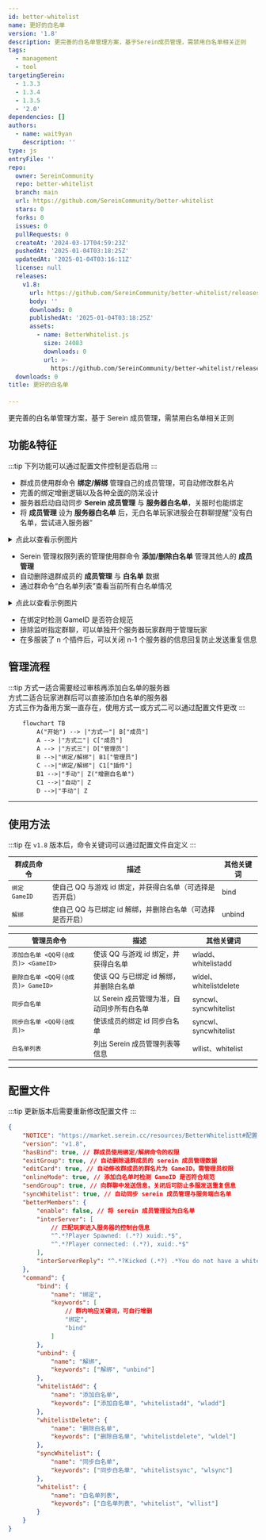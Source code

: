 ```yaml
---
id: better-whitelist
name: 更好的白名单
version: '1.8'
description: 更完善的白名单管理方案，基于Serein成员管理，需禁用白名单相关正则
tags:
  - management
  - tool
targetingSerein:
  - 1.3.3
  - 1.3.4
  - 1.3.5
  - '2.0'
dependencies: []
authors:
  - name: wait9yan
    description: ''
type: js
entryFile: ''
repo:
  owner: SereinCommunity
  repo: better-whitelist
  branch: main
  url: https://github.com/SereinCommunity/better-whitelist
  stars: 0
  forks: 0
  issues: 0
  pullRequests: 0
  createAt: '2024-03-17T04:59:23Z'
  pushedAt: '2025-01-04T03:18:25Z'
  updatedAt: '2025-01-04T03:16:11Z'
  license: null
  releases:
    v1.8:
      url: https://github.com/SereinCommunity/better-whitelist/releases/tag/v1.8
      body: ''
      downloads: 0
      publishedAt: '2025-01-04T03:18:25Z'
      assets:
        - name: BetterWhitelist.js
          size: 24083
          downloads: 0
          url: >-
            https://github.com/SereinCommunity/better-whitelist/releases/download/v1.8/BetterWhitelist.js
  downloads: 0
title: 更好的白名单

---
```




更完善的白名单管理方案，基于 Serein 成员管理，需禁用白名单相关正则

## 功能&特征

:::tip
下列功能可以通过配置文件控制是否启用
:::

- 群成员使用群命令 **绑定/解绑** 管理自己的成员管理，可自动修改群名片
- 完善的绑定增删逻辑以及各种全面的防呆设计
- 服务器启动自动同步 **Serein 成员管理** 与 **服务器白名单**，关服时也能绑定
- 将 **成员管理** 设为 **服务器白名单** 后，无白名单玩家进服会在群聊提醒”没有白名单，尝试进入服务器“

<details>
    <summary>点此以查看示例图片</summary>

![1](BetterWhitelist_1.png)

</details>

- Serein 管理权限列表的管理使用群命令 **添加/删除白名单** 管理其他人的 **成员管理**
- 自动删除退群成员的 **成员管理** 与 **白名单** 数据
- 通过群命令“白名单列表”查看当前所有白名单情况

<details>
    <summary>点此以查看示例图片</summary>

![2](BetterWhitelist_2.png)

</details>

- 在绑定时检测 GameID 是否符合规范
- 排除监听指定群聊，可以单独开个服务器玩家群用于管理玩家
- 在多服装了 n 个插件后，可以关闭 n-1 个服务器的信息回复防止发送重复信息

## 管理流程

:::tip
方式一适合需要经过审核再添加白名单的服务器  
方式二适合玩家进群后可以直接添加白名单的服务器  
方式三作为备用方案一直存在，使用方式一或方式二可以通过配置文件更改
:::

```mermaid
    flowchart TB
        A("开始") --> |"方式一"| B["成员"]
        A --> |"方式二"| C["成员"]
        A --> |"方式三"| D["管理员"]
        B -->|"绑定/解绑"| B1["管理员"]
        C -->|"绑定/解绑"| C1["插件"]
        B1 -->|"手动"| Z("增删白名单")
        C1 -->|"自动"| Z
        D -->|"手动"| Z
```

---

## 使用方法

:::tip
在 `v1.8` 版本后，命令关键词可以通过配置文件自定义
:::

| 群成员命令    | 描述                                                       | 其他关键词 |
| ------------- | ---------------------------------------------------------- | ---------- |
| `绑定 GameID` | 使自己 QQ 与游戏 id 绑定，并获得白名单（可选择是否开启）   | bind       |
| `解绑`        | 使自己 QQ 与已绑定 id 解绑，并删除白名单（可选择是否开启） | unbind     |

| 管理员命令                          | 描述                                       | 其他关键词             |
| ----------------------------------- | ------------------------------------------ | ---------------------- |
| `添加白名单 <QQ号(@成员)> <GameID>` | 使该 QQ 与游戏 id 绑定，并获得白名单       | wladd、whitelistadd    |
| `删除白名单 <QQ号(@成员)> GameID>`  | 使该 QQ 与已绑定 id 解绑，并删除白名单     | wldel、whitelistdelete |
| `同步白名单`                        | 以 Serein 成员管理为准，自动同步所有白名单 | syncwl、syncwhitelist  |
| `同步白名单 <QQ号(@成员)>`          | 使该成员的绑定 id 同步白名单               | syncwl、syncwhitelist  |
| `白名单列表`                        | 列出 Serein 成员管理列表等信息             | wllist、whitelist      |

---

## 配置文件

:::tip
更新版本后需要重新修改配置文件
:::

```json
{
    "NOTICE": "https://market.serein.cc/resources/BetterWhitelistt#配置文件",
    "version": "v1.8",
    "hasBind": true, // 群成员使用绑定/解绑命令的权限
    "exitGroup": true, // 自动删除退群成员的 serein 成员管理数据
    "editCard": true, // 自动修改群成员的群名片为 GameID，需管理员权限
    "onlineMode": true, // 添加白名单时检测 GameID 是否符合规范
    "sendGroup": true, // 向群聊中发送信息，关闭后可防止多服发送重复信息
    "syncWhitelist": true, // 自动同步 serein 成员管理与服务端白名单
    "betterMembers": {
        "enable": false, // 将 serein 成员管理设为白名单
        "interServer": [
            // 匹配玩家进入服务器的控制台信息
            "^.*?Player Spawned: (.*?) xuid:.*$",
            "^.*?Player connected: (.*?), xuid:.*$"
        ],
        "interServerReply": "^.*?Kicked (.*?) .*You do not have a whitelist!.*$"
    },
    "command": {
        "bind": {
            "name": "绑定",
            "keywords": [
                // 群内响应关键词，可自行增删
                "绑定",
                "bind"
            ]
        },
        "unbind": {
            "name": "解绑",
            "keywords": ["解绑", "unbind"]
        },
        "whitelistAdd": {
            "name": "添加白名单",
            "keywords": ["添加白名单", "whitelistadd", "wladd"]
        },
        "whitelistDelete": {
            "name": "删除白名单",
            "keywords": ["删除白名单", "whitelistdelete", "wldel"]
        },
        "syncWhitelist": {
            "name": "同步白名单",
            "keywords": ["同步白名单", "whitelistsync", "wlsync"]
        },
        "whitelist": {
            "name": "白名单列表",
            "keywords": ["白名单列表", "whitelist", "wllist"]
        }
    }
}
```
